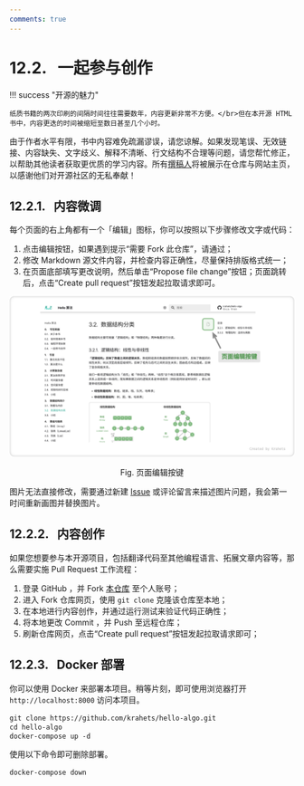 ```yaml
---
comments: true
---
```


# 12.2. &nbsp; 一起参与创作

!!! success "开源的魅力"

    纸质书籍的两次印刷的间隔时间往往需要数年，内容更新非常不方便。</br>但在本开源 HTML 书中，内容更迭的时间被缩短至数日甚至几个小时。

由于作者水平有限，书中内容难免疏漏谬误，请您谅解。如果发现笔误、无效链接、内容缺失、文字歧义、解释不清晰、行文结构不合理等问题，请您帮忙修正，以帮助其他读者获取更优质的学习内容。所有[撰稿人](https://github.com/krahets/hello-algo/graphs/contributors)将被展示在仓库与网站主页，以感谢他们对开源社区的无私奉献！

## 12.2.1. &nbsp; 内容微调

每个页面的右上角都有一个「编辑」图标，你可以按照以下步骤修改文字或代码：

1. 点击编辑按钮，如果遇到提示“需要 Fork 此仓库”，请通过；
2. 修改 Markdown 源文件内容，并检查内容正确性，尽量保持排版格式统一；
3. 在页面底部填写更改说明，然后单击“Propose file change”按钮；页面跳转后，点击“Create pull request”按钮发起拉取请求即可。

![页面编辑按键](contribution.assets/edit_markdown.png)

<p align="center"> Fig. 页面编辑按键 </p>

图片无法直接修改，需要通过新建 [Issue](https://github.com/krahets/hello-algo/issues) 或评论留言来描述图片问题，我会第一时间重新画图并替换图片。

## 12.2.2. &nbsp; 内容创作

如果您想要参与本开源项目，包括翻译代码至其他编程语言、拓展文章内容等，那么需要实施 Pull Request 工作流程：

1. 登录 GitHub ，并 Fork [本仓库](https://github.com/krahets/hello-algo) 至个人账号；
2. 进入 Fork 仓库网页，使用 `git clone` 克隆该仓库至本地；
3. 在本地进行内容创作，并通过运行测试来验证代码正确性；
4. 将本地更改 Commit ，并 Push 至远程仓库；
5. 刷新仓库网页，点击“Create pull request”按钮发起拉取请求即可；

## 12.2.3. &nbsp; Docker 部署

你可以使用 Docker 来部署本项目。稍等片刻，即可使用浏览器打开 `http://localhost:8000` 访问本项目。

```shell
git clone https://github.com/krahets/hello-algo.git
cd hello-algo
docker-compose up -d
```

使用以下命令即可删除部署。

```shell
docker-compose down
```
